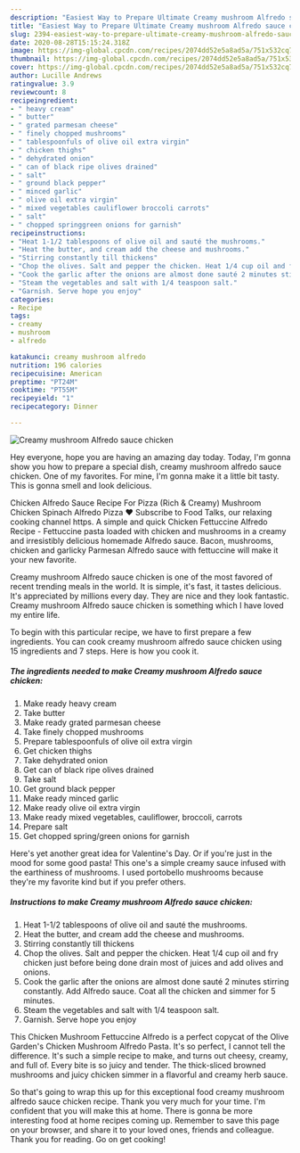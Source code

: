 ```yaml
---
description: "Easiest Way to Prepare Ultimate Creamy mushroom Alfredo sauce chicken"
title: "Easiest Way to Prepare Ultimate Creamy mushroom Alfredo sauce chicken"
slug: 2394-easiest-way-to-prepare-ultimate-creamy-mushroom-alfredo-sauce-chicken
date: 2020-08-28T15:15:24.318Z
image: https://img-global.cpcdn.com/recipes/2074dd52e5a8ad5a/751x532cq70/creamy-mushroom-alfredo-sauce-chicken-recipe-main-photo.jpg
thumbnail: https://img-global.cpcdn.com/recipes/2074dd52e5a8ad5a/751x532cq70/creamy-mushroom-alfredo-sauce-chicken-recipe-main-photo.jpg
cover: https://img-global.cpcdn.com/recipes/2074dd52e5a8ad5a/751x532cq70/creamy-mushroom-alfredo-sauce-chicken-recipe-main-photo.jpg
author: Lucille Andrews
ratingvalue: 3.9
reviewcount: 8
recipeingredient:
- " heavy cream"
- " butter"
- " grated parmesan cheese"
- " finely chopped mushrooms"
- " tablespoonfuls of olive oil extra virgin"
- " chicken thighs"
- " dehydrated onion"
- " can of black ripe olives drained"
- " salt"
- " ground black pepper"
- " minced garlic"
- " olive oil extra virgin"
- " mixed vegetables cauliflower broccoli carrots"
- " salt"
- " chopped springgreen onions for garnish"
recipeinstructions:
- "Heat 1-1/2 tablespoons of olive oil and sauté the mushrooms."
- "Heat the butter, and cream add the cheese and mushrooms."
- "Stirring constantly till thickens"
- "Chop the olives. Salt and pepper the chicken. Heat 1/4 cup oil and fry chicken just before being done drain most of juices and add olives and onions."
- "Cook the garlic after the onions are almost done sauté 2 minutes stirring constantly.  Add Alfredo sauce. Coat all the chicken and simmer for 5 minutes."
- "Steam the vegetables and salt with 1/4 teaspoon salt."
- "Garnish. Serve hope you enjoy"
categories:
- Recipe
tags:
- creamy
- mushroom
- alfredo

katakunci: creamy mushroom alfredo 
nutrition: 196 calories
recipecuisine: American
preptime: "PT24M"
cooktime: "PT55M"
recipeyield: "1"
recipecategory: Dinner

---
```



![Creamy mushroom Alfredo sauce chicken](https://img-global.cpcdn.com/recipes/2074dd52e5a8ad5a/751x532cq70/creamy-mushroom-alfredo-sauce-chicken-recipe-main-photo.jpg)

Hey everyone, hope you are having an amazing day today. Today, I'm gonna show you how to prepare a special dish, creamy mushroom alfredo sauce chicken. One of my favorites. For mine, I'm gonna make it a little bit tasty. This is gonna smell and look delicious.

Chicken Alfredo Sauce Recipe For Pizza (Rich &amp; Creamy) Mushroom Chicken Spinach Alfredo Pizza ♥ Subscribe to Food Talks, our relaxing cooking channel https. A simple and quick Chicken Fettuccine Alfredo Recipe - Fettuccine pasta loaded with chicken and mushrooms in a creamy and irresistibly delicious homemade Alfredo sauce. Bacon, mushrooms, chicken and garlicky Parmesan Alfredo sauce with fettuccine will make it your new favorite.

Creamy mushroom Alfredo sauce chicken is one of the most favored of recent trending meals in the world. It is simple, it's fast, it tastes delicious. It's appreciated by millions every day. They are nice and they look fantastic. Creamy mushroom Alfredo sauce chicken is something which I have loved my entire life.


To begin with this particular recipe, we have to first prepare a few ingredients. You can cook creamy mushroom alfredo sauce chicken using 15 ingredients and 7 steps. Here is how you cook it.

<!--inarticleads1-->

##### The ingredients needed to make Creamy mushroom Alfredo sauce chicken:

1. Make ready  heavy cream
1. Take  butter
1. Make ready  grated parmesan cheese
1. Take  finely chopped mushrooms
1. Prepare  tablespoonfuls of olive oil extra virgin
1. Get  chicken thighs
1. Take  dehydrated onion
1. Get  can of black ripe olives drained
1. Take  salt
1. Get  ground black pepper
1. Make ready  minced garlic
1. Make ready  olive oil extra virgin
1. Make ready  mixed vegetables, cauliflower, broccoli, carrots
1. Prepare  salt
1. Get  chopped spring/green onions for garnish


Here&#39;s yet another great idea for Valentine&#39;s Day. Or if you&#39;re just in the mood for some good pasta! This one&#39;s a simple creamy sauce infused with the earthiness of mushrooms. I used portobello mushrooms because they&#39;re my favorite kind but if you prefer others. 

<!--inarticleads2-->

##### Instructions to make Creamy mushroom Alfredo sauce chicken:

1. Heat 1-1/2 tablespoons of olive oil and sauté the mushrooms.
1. Heat the butter, and cream add the cheese and mushrooms.
1. Stirring constantly till thickens
1. Chop the olives. Salt and pepper the chicken. Heat 1/4 cup oil and fry chicken just before being done drain most of juices and add olives and onions.
1. Cook the garlic after the onions are almost done sauté 2 minutes stirring constantly.  Add Alfredo sauce. Coat all the chicken and simmer for 5 minutes.
1. Steam the vegetables and salt with 1/4 teaspoon salt.
1. Garnish. Serve hope you enjoy


This Chicken Mushroom Fettuccine Alfredo is a perfect copycat of the Olive Garden&#39;s Chicken Mushroom Alfredo Pasta. It&#39;s so perfect, I cannot tell the difference. It&#39;s such a simple recipe to make, and turns out cheesy, creamy, and full of. Every bite is so juicy and tender. The thick-sliced browned mushrooms and juicy chicken simmer in a flavorful and creamy herb sauce. 

So that's going to wrap this up for this exceptional food creamy mushroom alfredo sauce chicken recipe. Thank you very much for your time. I'm confident that you will make this at home. There is gonna be more interesting food at home recipes coming up. Remember to save this page on your browser, and share it to your loved ones, friends and colleague. Thank you for reading. Go on get cooking!
